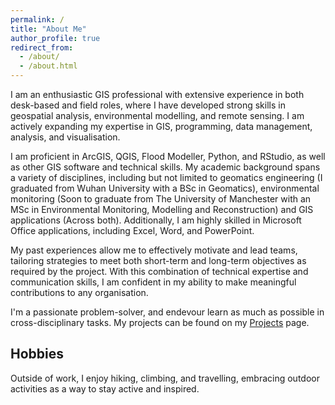```yaml
---
permalink: /
title: "About Me"
author_profile: true
redirect_from: 
  - /about/
  - /about.html
---
```


I am an enthusiastic GIS professional with extensive experience in both desk-based and field roles, where I have developed strong skills in geospatial analysis, environmental modelling, and remote sensing. I am actively expanding my expertise in GIS, programming, data management, analysis, and visualisation.

I am proficient in ArcGIS, QGIS, Flood Modeller, Python, and RStudio, as well as other GIS software and technical skills. My academic background spans a variety of disciplines, including but not limited to geomatics engineering (I graduated from Wuhan University with a BSc in Geomatics), environmental monitoring (Soon to graduate from The University of Manchester with an MSc in Environmental Monitoring, Modelling and Reconstruction) and GIS applications (Across both). Additionally, I am highly skilled in Microsoft Office applications, including Excel, Word, and PowerPoint.

My past experiences allow me to effectively motivate and lead teams, tailoring strategies to meet both short-term and long-term objectives as required by the project. With this combination of technical expertise and communication skills, I am confident in my ability to make meaningful contributions to any organisation.

I'm a passionate problem-solver, and endevour learn as much as possible in cross-disciplinary tasks. My projects can be found on my [Projects](/projects/) page.

## Hobbies
Outside of work, I enjoy hiking, climbing, and travelling, embracing outdoor activities as a way to stay active and inspired.
